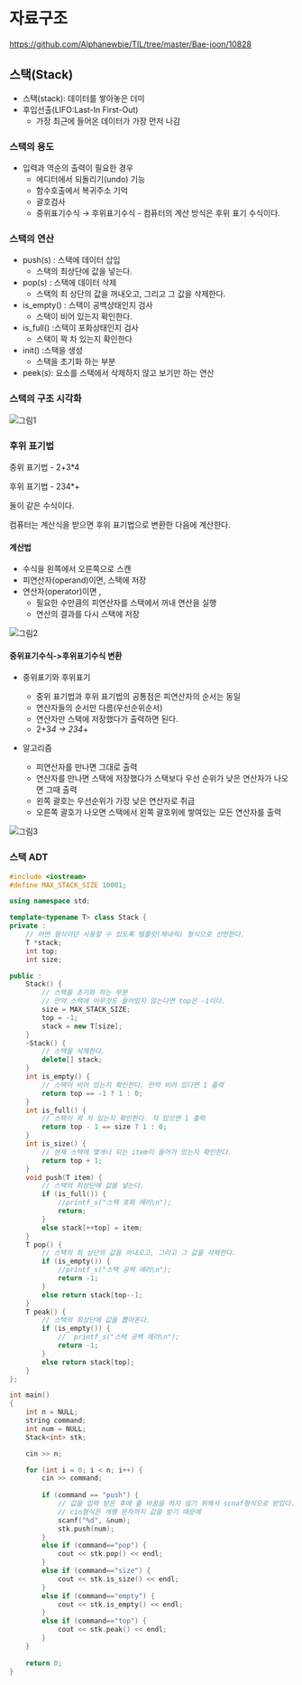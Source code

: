# 자료구조

https://github.com/Alphanewbie/TIL/tree/master/Bae-joon/10828

## 스택(Stack)

- 스택(stack): 데이터를 쌓아놓은 더미
- 후입선출(LIFO:Last-In First-Out)
  - 가장 최근에 들어온 데이터가 가장 먼저 나감



### 스택의 용도

- 입력과 역순의 출력이 필요한 경우
  - 에디터에서 되돌리기(undo) 기능
  - 함수호출에서 복귀주소 기억
  - 괄호검사
  - 중위표기수식 → 후위표기수식 -  컴퓨터의 계산 방식은 후위 표기 수식이다.



### 스택의 연산

- push(s) : 스택에 데이터 삽입
  - 스택의 최상단에 값을 넣는다.
- pop(s) : 스택에 데이터 삭제
  - 스택의 최 상단의 값을 꺼내오고, 그리고 그 값을 삭제한다.
- is_empty() : 스택이 공백상태인지 검사
  - 스택이 비어 있는지 확인한다.
- is_full() :스택이 포화상태인지 검사
  - 스택이 꽉 차 있는지 확인한다
- init() :스택을 생성
  - 스택을 초기화 하는 부분
- peek(s): 요소를 스택에서 삭제하지 않고 보기만 하는 연산



### 스택의 구조 시각화

![그림1](./그림1.png)



### 후위 표기법

중위 표기법 - 2+3*4

후위 표기법 - 234*+



둘이 같은 수식이다.

컴퓨터는 계산식을 받으면 후위 표기법으로 변환한 다음에 계산한다.

#### 계산법

- 수식을 왼쪽에서 오른쪽으로 스캔
- 피연산자(operand)이면, 스택에 저장
- 연산자(operator)이면 ,
  - 필요한 수만큼의 피연산자를 스택에서 꺼내 연산을 실행
  - 연산의 결과를 다시 스택에 저장

![그림2](./그림2.png)

#### 중위표기수식->후위표기수식 변환

- 중위표기와 후위표기
  - 중위 표기법과 후위 표기법의 공통점은 피연산자의 순서는 동일
  - 연산자들의 순서만 다름(우선순위순서)
  - 연산자만 스택에 저장했다가 출력하면 된다.
  - 2+3*4 → 234*+



- 알고리즘
  - 피연산자를 만나면 그대로 출력
  - 연산자를 만나면 스택에 저장했다가 스택보다 우선 순위가 낮은 연산자가 나오면 그때 출력
  - 왼쪽 괄호는 우선순위가 가장 낮은 연산자로 취급
  - 오른쪽 괄호가 나오면 스택에서 왼쪽 괄호위에 쌓여있는 모든 연산자를 출력

![그림3](./그림3.png)

### 스택 ADT

```c++
#include <iostream>
#define MAX_STACK_SIZE 10001;

using namespace std;

template<typename T> class Stack {
private :
    // 어떤 형식이던 사용할 수 있도록 템플릿(제네릭) 형식으로 선언한다.
    T *stack;
    int top;
    int size;

public :
    Stack() {
        // 스택을 초기화 하는 부분
        // 만약 스택에 아무것도 들어있지 않는다면 top은 -1이다.
        size = MAX_STACK_SIZE;
        top = -1;
        stack = new T[size];
    }
    ~Stack() {
        // 스택을 삭제한다.
        delete[] stack;
    }
    int is_empty() {
        // 스택이 비어 있는지 확인한다. 만약 비어 있다면 1 출력
        return top == -1 ? 1 : 0;
    }
    int is_full() {
        // 스택이 꽉 차 있는지 확인한다. 차 있으면 1 출력
        return top - 1 == size ? 1 : 0;
    }
    int is_size() {
        // 현재 스택에 몇개나 되는 item이 들어가 있는지 확인한다.
        return top + 1;
    }
    void push(T item) {
        // 스택의 최상단에 값을 넣는다.
        if (is_full()) {
            //printf_s("스택 포화 에러\n");
            return;
        }
        else stack[++top] = item;
    }
    T pop() {
        // 스택의 최 상단의 값을 꺼내오고, 그리고 그 값을 삭제한다.
        if (is_empty()) {
            //printf_s("스택 공백 에러\n");
            return -1;
        }
        else return stack[top--];
    }
    T peak() {
        // 스택의 최상단에 값을 뽑아온다.
        if (is_empty()) {
            //  printf_s("스택 공백 에러\n");
            return -1;
        }
        else return stack[top];
    }
};

int main()
{
    int n = NULL;
    string command;
    int num = NULL;
    Stack<int> stk;

    cin >> n;

    for (int i = 0; i < n; i++) {
        cin >> command;
        
        if (command == "push") {
            // 값을 입력 받은 후에 줄 바꿈을 하지 않기 위해서 scnaf형식으로 받았다.
            // cin형식은 개행 문자까지 값을 받기 때문에
            scanf("%d", &num);
            stk.push(num);
        } 
        else if (command=="pop") {
            cout << stk.pop() << endl;
        }
        else if (command=="size") {
            cout << stk.is_size() << endl;
        }
        else if (command=="empty") {
            cout << stk.is_empty() << endl;
        }
        else if (command=="top") {
            cout << stk.peak() << endl;
        }
    }
    
    return 0;
}
```



